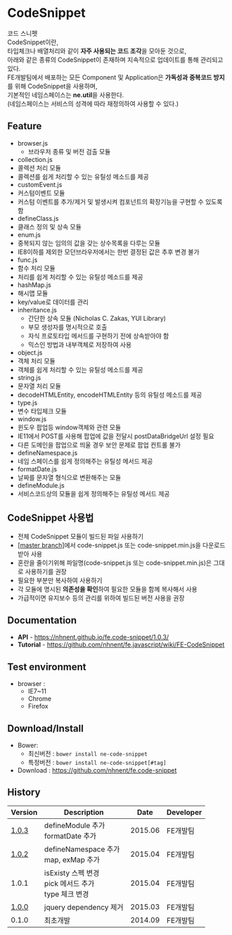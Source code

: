 CodeSnippet
======================
코드 스니펫<br>
CodeSnippet이란, <br>
타입체크나 배열처리와 같이 **자주 사용되는 코드 조각**을 모아둔 것으로,<br>
아래와 같은 종류의 CodeSnippet이 존재하며 지속적으로 업데이트를 통해 관리되고 있다.<br>
FE개발팀에서 배포하는 모든 Component 및 Application은 **가독성과 중복코드 방지**를 위해 CodeSnippet을 사용하며,<br>
기본적인 네임스페이스는 **ne.util**을 사용한다.<br>
(네임스페이스는 서비스의 성격에 따라 재정의하여 사용할 수 있다.)<br>

## Feature
* browser.js
  * 브라우저 종류 및 버전 검출 모듈
* collection.js
 * 콜렉션 처리 모듈
 * 콜렉션를 쉽게 처리할 수 있는 유틸성 메소드를 제공
* customEvent.js
 * 커스텀이벤트 모듈
 * 커스텀 이벤트를 추가/제거 및 발생시켜 컴포넌트의 확장기능을 구현할 수 있도록 함
* defineClass.js
 * 클래스 정의 및 상속 모듈
* enum.js
 * 중복되지 않는 임의의 값을 갖는 상수목록을 다루는 모듈
 * IE8이하를 제외한 모던브라우저에서는 한번 결정된 값은 추후 변경 불가
* func.js
 * 함수 처리 모듈
 * 처리를 쉽게 처리할 수 있는 유틸성 메소드를 제공
* hashMap.js
 * 해시맵 모듈
 * key/value로 데이터를 관리
* inheritance.js
  * 간단한 상속 모듈 (Nicholas C. Zakas, YUI Library)
  * 부모 생성자를 명시적으로 호출
  * 자식 프로토타입 메서드를 구현하기 전에 상속받아야 함
  * 믹스인 방법과 내부객체로 저장하여 사용
* object.js
 * 객체 처리 모듈
 * 객체를 쉽게 처리할 수 있는 유틸성 메소드를 제공
* string.js
 * 문자열 처리 모듈
 * decodeHTMLEntity, encodeHTMLEntity 등의 유틸성 메소드를 제공
* type.js
 * 변수 타입체크 모듈
* window.js
 * 윈도우 팝업등 window객체와 관련 모듈
 * IE11에서 POST를 사용해 팝업에 값을 전달시 postDataBridgeUrl 설정 필요
 * 다른 도메인을 팝업으로 띄울 경우 보안 문제로 팝업 컨트롤 불가
* defineNamespace.js
 * 네임 스페이스를 쉽게 정의해주는 유틸성 메서드 제공
* formatDate.js
 * 날짜를 문자열 형식으로 변환해주는 모듈
* defineModule.js
 * 서비스코드상의 모듈을 쉽게 정의해주는 유틸성 메서드 제공

## CodeSnippet 사용법
* 전체 CodeSnippet 모듈이 빌드된 파일 사용하기
 * [[master branch]](https://github.com/nhnent/fe.code-snippet)에서 code-snippet.js 또는 code-snippet.min.js을 다운로드 받아 사용
 * 혼란을 줄이기위해 파일명(code-snippet.js 또는 code-snippet.min.js)은 그대로 사용하기를 권장
* 필요한 부분만 복사하여 사용하기
 * 각 모듈에 명시된 **의존성을 확인**하여 필요한 모듈을 함께 복사해서 사용
 * 가급적이면 유지보수 등의 관리를 위하여 빌드된 버전 사용을 권장

## Documentation
* **API** - https://nhnent.github.io/fe.code-snippet/1.0.3/
* **Tutorial** - https://github.com/nhnent/fe.javascript/wiki/FE-CodeSnippet

## Test environment
* browser : 
   * IE7~11
   * Chrome
   * Firefox

## Download/Install
* Bower: 
   * 최신버전 :  `bower install ne-code-snippet`
   * 특정버전 : `bower install ne-code-snippet[#tag]`
* Download : https://github.com/nhnent/fe.code-snippet


## History
| Version | Description | Date | Developer |
| ---- | ---- | ---- | ---- |
| <a href="https://nhnent.github.io/fe.code-snippet/1.0.3/">1.0.3</a> | defineModule 추가<br>formatDate 추가 | 2015.06 | FE개발팀 |
| <a href="https://nhnent.github.io/fe.code-snippet/1.0.2/">1.0.2</a> | defineNamespace 추가<br>map, exMap 추가 | 2015.04 | FE개발팀 |
| 1.0.1 | isExisty 스펙 변경<br>pick 메서드 추가<br>type 체크 변경 | 2015.04 | FE개발팀 |
| <a href="https://nhnent.github.io/fe.code-snippet/1.0.0/">1.0.0</a> | jquery dependency 제거 | 2015.03 | FE개발팀 |
| 0.1.0 | 최초개발 | 2014.09 | FE개발팀 |
